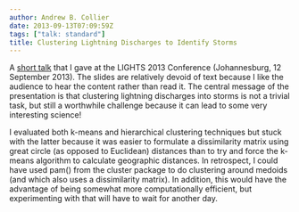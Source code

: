 ```yaml
---
author: Andrew B. Collier
date: 2013-09-13T07:09:59Z
tags: ["talk: standard"]
title: Clustering Lightning Discharges to Identify Storms
---
```


A [short talk](https://speakerdeck.com/exegetic/clustering-lightning-into-storms) that I gave at the LIGHTS 2013 Conference (Johannesburg, 12 September 2013). The slides are relatively devoid of text because I like the audience to hear the content rather than read it. The central message of the presentation is that clustering lightning discharges into storms is not a trivial task, but still a worthwhile challenge because it can lead to some very interesting science!

<!--more-->

<script async class="speakerdeck-embed" data-id="71c2f290fdbb0130f6d8022f0de05eea" data-ratio="1.33507170795306" src="//speakerdeck.com/assets/embed.js"></script>

I evaluated both k-means and hierarchical clustering techniques but stuck with the latter because it was easier to formulate a dissimilarity matrix using great circle (as opposed to Euclidean) distances than to try and force the k-means algorithm to calculate geographic distances. In retrospect, I could have used pam() from the cluster package to do clustering around medoids (and which also uses a dissimilarity matrix). In addition, this would have the advantage of being somewhat more computationally efficient, but experimenting with that will have to wait for another day.
